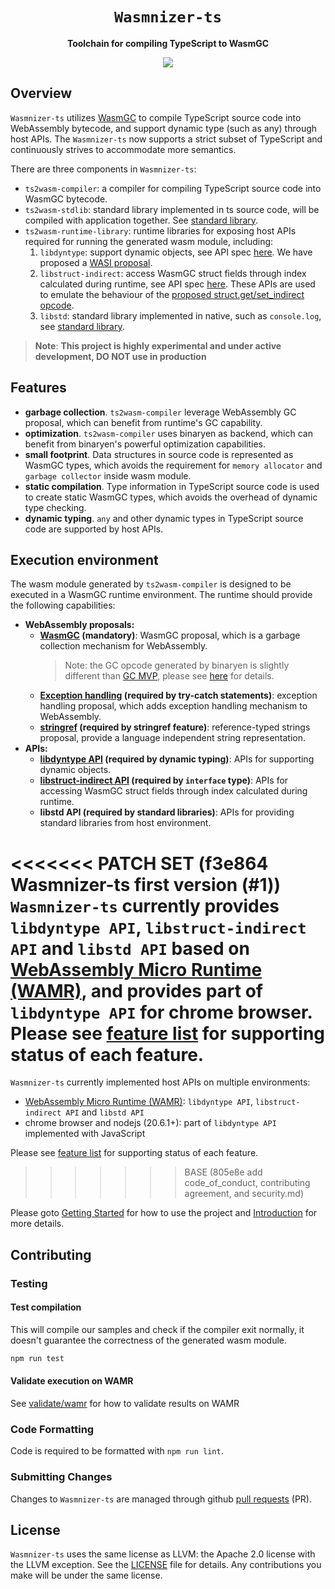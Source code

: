 <div align="center">
  <h1><code>Wasmnizer-ts</code></h1>

  <p>
    <strong>Toolchain for compiling TypeScript to WasmGC</strong>
  </p>

  <p>
  <a href="https://github.com/WebAssembly/gc"><img src="https://img.shields.io/badge/-WasmGC-brightgreen"></a>

  </p>
</div>

## Overview

`Wasmnizer-ts` utilizes [WasmGC](https://github.com/WebAssembly/gc) to compile TypeScript source code into WebAssembly bytecode, and support dynamic type (such as any) through host APIs. The `Wasmnizer-ts` now supports a strict subset of TypeScript and continuously strives to accommodate more semantics.

There are three components in `Wasmnizer-ts`:
- `ts2wasm-compiler`: a compiler for compiling TypeScript source code into WasmGC bytecode.
- `ts2wasm-stdlib`: standard library implemented in ts source code, will be compiled with application together. See [standard library](./doc/standard-library/index.md).
- `ts2wasm-runtime-library`: runtime libraries for exposing host APIs required for running the generated wasm module, including:
    1. `libdyntype`: support dynamic objects, see API spec [here](./doc/libdyntype_api_spec.md). We have proposed a [WASI proposal](https://github.com/WebAssembly/WASI/issues/552).
    2. `libstruct-indirect`: access WasmGC struct fields through index calculated during runtime, see API spec [here](./doc/libstruct_indirect_api_spec.md). These APIs are used to emulate the behaviour of the [proposed struct.get/set_indirect opcode](https://github.com/WebAssembly/gc/issues/397).
    3. `libstd`: standard library implemented in native, such as `console.log`, see [standard library](./doc/standard-library/index.md).

> **Note**: **This project is highly experimental and under active development, DO NOT use in production**

## Features

- **garbage collection**. `ts2wasm-compiler` leverage WebAssembly GC proposal, which can benefit from runtime's GC capability.
- **optimization**. `ts2wasm-compiler` uses binaryen as backend, which can benefit from binaryen's powerful optimization capabilities.
- **small footprint**. Data structures in source code is represented as WasmGC types, which avoids the requirement for `memory allocator` and `garbage collector` inside wasm module.
- **static compilation**. Type information in TypeScript source code is used to create static WasmGC types, which avoids the overhead of dynamic type checking.
- **dynamic typing**. `any` and other dynamic types in TypeScript source code are supported by host APIs.

## Execution environment

The wasm module generated by `ts2wasm-compiler` is designed to be executed in a WasmGC runtime environment. The runtime should provide the following capabilities:
  - **WebAssembly proposals:**
    - **[WasmGC](https://github.com/WebAssembly/gc) (mandatory)**: WasmGC proposal, which is a garbage collection mechanism for WebAssembly.
      > Note: the GC opcode generated by binaryen is slightly different than [GC MVP](https://github.com/WebAssembly/gc/blob/main/proposals/gc/MVP.md), please see [here](https://docs.google.com/document/d/1DklC3qVuOdLHSXB5UXghM_syCh-4cMinQ50ICiXnK3Q/edit#heading=h.9dwoku9340md) for details.
    - **[Exception handling](https://github.com/WebAssembly/exception-handling) (required by try-catch statements)**: exception handling proposal, which adds exception handling mechanism to WebAssembly.
    - **[stringref](https://github.com/WebAssembly/stringref) (required by stringref feature)**: reference-typed strings proposal, provide a language independent string representation.
  - **APIs:**
    - **[libdyntype API](./doc/libdyntype_api_spec.md) (required by dynamic typing)**: APIs for supporting dynamic objects.
    - **[libstruct-indirect API](./doc/libstruct_indirect_api_spec.md) (required by `interface` type)**: APIs for accessing WasmGC struct fields through index calculated during runtime.
    - **libstd API (required by standard libraries)**: APIs for providing standard libraries from host environment.

<<<<<<< PATCH SET (f3e864 Wasmnizer-ts first version (#1))
`Wasmnizer-ts` currently provides `libdyntype API`, `libstruct-indirect API` and `libstd API` based on [WebAssembly Micro Runtime (WAMR)](https://github.com/bytecodealliance/wasm-micro-runtime/tree/dev/gc_refactor), and provides part of `libdyntype API` for chrome browser. Please see [feature list](./doc/developer-guide/feature_list.md) for supporting status of each feature.
=======
`Wasmnizer-ts` currently implemented host APIs on multiple environments:
  - [WebAssembly Micro Runtime (WAMR)](https://github.com/bytecodealliance/wasm-micro-runtime/tree/dev/gc_refactor): `libdyntype API`, `libstruct-indirect API` and `libstd API`
  - chrome browser and nodejs (20.6.1+): part of `libdyntype API` implemented with JavaScript

Please see [feature list](./doc/developer-guide/feature_list.md) for supporting status of each feature.
>>>>>>> BASE      (805e8e add code_of_conduct, contributing agreement, and security.md)

Please goto [Getting Started](./doc/getting_started.md) for how to use the project and [Introduction](./doc/developer-guide/index.md) for more details.

## Contributing

### Testing

#### Test compilation

This will compile our samples and check if the compiler exit normally, it doesn't guarantee the correctness of the generated wasm module.

``` bash
npm run test
```

#### Validate execution on WAMR

See [validate/wamr](./tools/validate/wamr/README.md) for how to validate results on WAMR

### Code Formatting

Code is required to be formatted with `npm run lint`.

### Submitting Changes

Changes to `Wasmnizer-ts` are managed through github [pull requests](https://docs.github.com/en/pull-requests/collaborating-with-pull-requests/proposing-changes-to-your-work-with-pull-requests/about-pull-requests) (PR).

## License

`Wasmnizer-ts` uses the same license as LLVM: the Apache 2.0 license with the LLVM exception. See the [LICENSE](./LICENSE) file for details. Any contributions you make will be under the same license.
